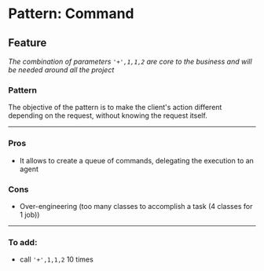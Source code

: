 # Pattern: Command

## Feature

*The combination of parameters `'+',1,1,2` are core to the business and will be needed around all the project*

### Pattern

The objective of the pattern is to make the client's action different depending on the request, without knowing the request itself.

---

### Pros

- It allows to create a queue of commands, delegating the execution to an agent

### Cons

- Over-engineering (too many classes to accomplish a task (4 classes for 1 job))

---

### To add:
 - call `'+',1,1,2` 10 times 

